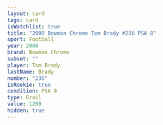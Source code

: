 ```yaml
---
layout: card
tags: card
isWatchlist: true
title: "2000 Bowman Chrome Tom Brady #236 PSA 8"
sport: Football
year: 2000
brand: Bowman Chrome
subset: ""
player: Tom Brady
lastName: Brady
number: "236"
isRookie: true
condition: PSA 8
type: Grail
value: 1200
hidden: true
---
```

